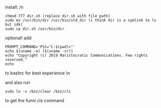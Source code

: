 install: /n
```
chmod 777 dir.sh (replace dir.sh with file path)
sudo mv /usr/bin/dir /usr/bin/old_dir (i think dir is a symlink to ls but idk)
sudo cp dir.sh /usr/bin/dir
```
optional! add
```
PROMPT_COMMAND='PS1="C:$(pwd)>"'
echo $(uname -o) [$(uname -sr)]
echo "Copyright (c) 2019 Maristocratic Communications. Few rights reserved."
echo
```
to bashrc for best experience \n

and also run
```
sudo ln -s /bin/clear /bin/cls
```
to get the funni cls command
